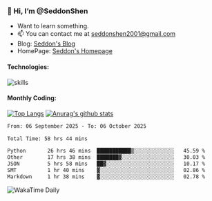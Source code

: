 ### 👋 Hi, I’m @SeddonShen
- Want to learn something.
- 📫 You can contact me at seddonshen2001@gmail.com
- Blog: [Seddon's Blog](https://seddonshen.github.io/)
- HomePage: [Seddon's Homepage](https://seddonshen.github.io/)

#### Technologies:

![skills](https://skillicons.dev/icons?i=scala,js,html,css,bootstrap,jquery,c,cpp,cloudflare,django,docker,flask,git,github,githubactions,linux,latex,mysql,nodejs,ps,php,pr,py,raspberrypi,redis,unreal,v,vscode,vue,bash)

#### Monthly Coding:
[![Top Langs](https://github-readme-stats.vercel.app/api/top-langs?username=seddonshen&show_icons=true&locale=en&layout=compact&hide=html&langs_count=8)](https://github.com/SeddonShen/)
[![Anurag's github stats](https://github-readme-stats.vercel.app/api?username=SeddonShen&count_private=true&show_icons=true)](https://github.com/anuraghazra/github-readme-stats)
<!--START_SECTION:waka-->

```txt
From: 06 September 2025 - To: 06 October 2025

Total Time: 58 hrs 44 mins

Python       26 hrs 46 mins  ███████████▒░░░░░░░░░░░░░   45.59 %
Other        17 hrs 38 mins  ███████▓░░░░░░░░░░░░░░░░░   30.03 %
JSON         5 hrs 58 mins   ██▓░░░░░░░░░░░░░░░░░░░░░░   10.17 %
SMT          1 hr 40 mins    ▓░░░░░░░░░░░░░░░░░░░░░░░░   02.86 %
Markdown     1 hr 38 mins    ▓░░░░░░░░░░░░░░░░░░░░░░░░   02.78 %
```

<!--END_SECTION:waka-->

![WakaTime Daily](https://wakatime.com/share/@seddon2001/61a7e342-5f12-4fea-bf92-1fac161e97d6.svg)
<!---
SeddonShen/SeddonShen is a ✨ special ✨ repository because its `README.md` (this file) appears on your GitHub profile.
You can click the Preview link to take a look at your changes.
--->
